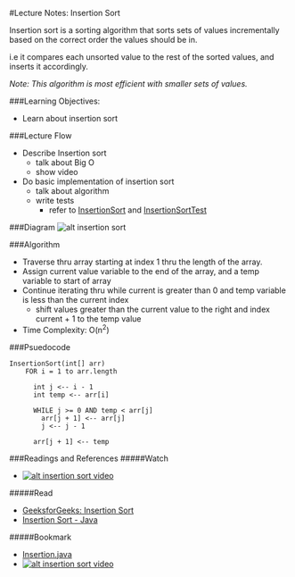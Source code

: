 #Lecture Notes: Insertion Sort

Insertion sort is a sorting algorithm that sorts sets of values incrementally based on the correct order the values should be in. 

i.e it compares each unsorted value to the rest of the sorted values, and inserts it accordingly.

*Note: This algorithm is most efficient with smaller sets of values.*

###Learning Objectives: 
- Learn about insertion sort

###Lecture Flow
  - Describe Insertion sort
    - talk about Big O
    - show video
  - Do basic implementation of insertion sort
    - talk about algorithm
    - write tests
        - refer to [InsertionSort](../src/main/java/challenges/InsertionSort.java)  and [InsertionSortTest](../src/test/java/challenges/InsertionSortTest.java)
 
###Diagram
![alt insertion sort](https://static.javatpoint.com/corebasic/programs/images/insertion-sort.png)


###Algorithm
- Traverse thru array starting at index 1 thru the length of the array.
- Assign current value variable to the end of the array, and a temp variable to start of array
- Continue iterating thru while current is greater than 0 and temp variable is less than the current index
  - shift values greater than the current value to the right  and index current + 1 to the temp value
- Time Complexity: O(n<sup>2</sup>)

###Psuedocode
```
InsertionSort(int[] arr)
    FOR i = 1 to arr.length
    
      int j <-- i - 1
      int temp <-- arr[i]
      
      WHILE j >= 0 AND temp < arr[j]
        arr[j + 1] <-- arr[j]
        j <-- j - 1
        
      arr[j + 1] <-- temp
```
###Readings and References
#####Watch
- [![alt insertion sort video](http://img.youtube.com/vi/OGzPmgsI-pQ/0.jpg)](https://youtu.be/OGzPmgsI-pQ)

#####Read
- [GeeksforGeeks: Insertion Sort](https://www.geeksforgeeks.org/insertion-sort/)
- [Insertion Sort - Java](https://algorithms.tutorialhorizon.com/insertion-sort-java-implementation/)

#####Bookmark
- [Insertion.java](https://algs4.cs.princeton.edu/21elementary/Insertion.java.html)
- [![alt insertion sort video](http://img.youtube.com/vi/lCzQvQr8Utw/0.jpg)](https://www.youtube.com/watch?v=lCzQvQr8Utw)
